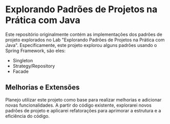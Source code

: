 # Explorando Padrões de Projetos na Prática com Java

Este repositório originalmente contém as implementações dos padrões de projeto explorados no Lab "Explorando Padrões de Projetos na Prática com Java". Especificamente, este projeto explorou alguns padrões usando o Spring Framework, são eles:
- Singleton
- Strategy/Repository
- Facade

## Melhorias e Extensões

Planejo utilizar este projeto como base para realizar melhorias e adicionar novas funcionalidades. A partir do código existente, explorarei novos padrões de projeto e aplicarei refatorações para aprimorar a estrutura e a eficiência do código.
